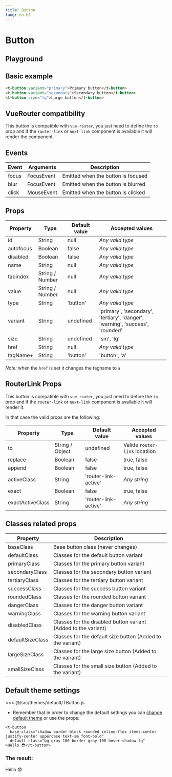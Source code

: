 ```yaml
---
title: Button
lang: en-US
---
```


# Button

## Playground

<button-field />

## Basic example

```html
<t-button variant="primary">Primary button</t-button>
<t-button variant="secondary">Secondary button</t-button>
<t-button size="lg">Large button</t-button>
```

## VueRouter compatibility

This button is compatible with `vue-router`, you just need to define the `to` prop and if the `router-link` or `nuxt-link` component is available it will render the component.

## Events

| Event   | Arguments                   | Description   |
|---    |---                      |---      |
| focus   | FocusEvent                  | Emitted when the button is focused  |
| blur    | FocusEvent                  | Emitted when the button is blurred  |
| click   | MouseEvent                  | Emitted when the button is clicked  |

## Props

| Property    | Type        | Default value | Accepted values |
|---          |---          |---      |--- |
| id          | String      | null      | _Any valid type_ |
| autofocus   | Boolean     | false     | _Any valid type_ |
| disabled    | Boolean     | false     | _Any valid type_ |
| name        | String      | null      | _Any valid type_ |
| tabindex    | String / Number | null      | _Any valid type_ |
| value       | String / Number | null      | _Any valid type_ |
| type        | String      | 'button'      | _Any valid type_ |
| variant        | String      | undefined      | 'primary', 'secondary', 'tertiary', 'danger', 'warning', 'success', 'rounded' |
| size        | String      | undefined      | 'sm', 'lg' |
| href        | String      | null      | _Any valid type_ |
| tagName+        | String      | 'button'      | 'button', 'a' |

*Note:* when the `href` is set it changes the tagname to `a`

## RouterLink Props

This button is compatible with `vue-router`, you just need to define the `to` prop and if the `router-link` or `nuxt-link` component is available it will render it.

In that case the valid props are the following:

| Property    | Type        | Default value | Accepted values |
|---          |---          |---      |--- |
| to          | String / Object      | undefined      | Valide `router-link` locatiion |
| replace   | Boolean     | false     | true, false |
| append   | Boolean     | false     | true, false |
| activeClass   | String     | 'router-link-active'     | _Any string_ |
| exact   | Boolean     | false     | true, false |
| exactActiveClass   | String     | 'router-link-active'     | _Any string_ |

## Classes related props

| Property          | Description                       |
|---                |---                            |
| baseClass         | Base button class (never changes)                      |
| defaultClass      | Classes for the default button variant   |
| primaryClass      | Classes for the primary button variant   |
| secondaryClass    | Classes for the secondary button variant   |
| tertiaryClass     | Classes for the tertiary button variant   |
| successClass      | Classes for the success button variant   |
| roundedClass      | Classes for the rounded button variant   |
| dangerClass       | Classes for the danger button variant   |
| warningClass      | Classes for the warning button variant   |
| disabledClass     | Classes for the disabled button variant (Added to the variant) |
| defaultSizeClass  | Classes for the default size button (Added to the variant) |
| largeSizeClass    | Classes for the large size button (Added to the variant) |
| smallSizeClass    | Classes for the small size button (Added to the variant) |


## Default theme settings

<<< @/src/themes/default/TButton.js

* Remember that in order to change the default settings you can [change default theme](/#_2-2-or-better-yet-create-your-own-theme) or use the props: 

```vue
<t-button
  base-class="shadow border block rounded inline-flex items-center justify-center uppercase text-sm font-bold"
  default-class="bg-gray-100 border-gray-100 hover:shadow-lg"
>Hello 😎</t-button>
```

### The result:

<t-card class="mt-2 bg-white">
<t-button
  base-class="shadow border block rounded inline-flex items-center justify-center uppercase text-sm font-bold"
  default-class="bg-gray-100 border-gray-100 hover:shadow-lg"
>Hello 😎</t-button>
</t-card>

